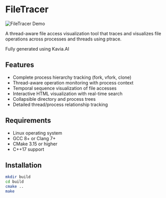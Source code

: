 # FileTracer

![FileTracer Demo](doc/demo.gif)

A thread-aware file access visualization tool that traces and visualizes file operations across processes and threads using ptrace.

Fully generated using Kavia.AI

## Features

- Complete process hierarchy tracking (fork, vfork, clone)
- Thread-aware operation monitoring with process context
- Temporal sequence visualization of file accesses
- Interactive HTML visualization with real-time search
- Collapsible directory and process trees
- Detailed thread/process relationship tracking

## Requirements

- Linux operating system
- GCC 8+ or Clang 7+
- CMake 3.15 or higher
- C++17 support

## Installation

```bash
mkdir build
cd build
cmake ..
make
